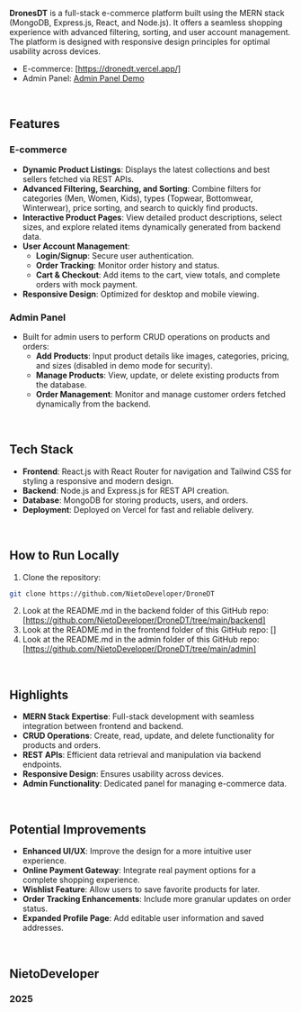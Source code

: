 **DronesDT** is a full-stack e-commerce platform built using the MERN stack (MongoDB, Express.js, React, and Node.js). It offers a seamless shopping experience with advanced filtering, sorting, and user account management. The platform is designed with responsive design principles for optimal usability across devices.

* E-commerce: [https://dronedt.vercel.app/]
* Admin Panel: [Admin Panel Demo](https://)
<br />

## Features
### E-commerce
* **Dynamic Product Listings**: Displays the latest collections and best sellers fetched via REST APIs.
* **Advanced Filtering, Searching, and Sorting**: Combine filters for categories (Men, Women, Kids), types (Topwear, Bottomwear, Winterwear), price sorting, and search to quickly find products.
* **Interactive Product Pages**: View detailed product descriptions, select sizes, and explore related items dynamically generated from backend data.
* **User Account Management**:
  * **Login/Signup**: Secure user authentication.
  * **Order Tracking**: Monitor order history and status.
  * **Cart & Checkout**: Add items to the cart, view totals, and complete orders with mock payment.
* **Responsive Design**: Optimized for desktop and mobile viewing.
### Admin Panel
* Built for admin users to perform CRUD operations on products and orders:
  * **Add Products**: Input product details like images, categories, pricing, and sizes (disabled in demo mode for security).
  * **Manage Products**: View, update, or delete existing products from the database.
  * **Order Management**: Monitor and manage customer orders fetched dynamically from the backend.
<br />

## Tech Stack
* **Frontend**: React.js with React Router for navigation and Tailwind CSS for styling a responsive and modern design.
* **Backend**: Node.js and Express.js for REST API creation.
* **Database**: MongoDB for storing products, users, and orders.
* **Deployment**: Deployed on Vercel for fast and reliable delivery.
<br />

## How to Run Locally
1. Clone the repository:
```bash
git clone https://github.com/NietoDeveloper/DroneDT
```
2. Look at the README.md in the backend folder of this GitHub repo: [https://github.com/NietoDeveloper/DroneDT/tree/main/backend]
3. Look at the README.md in the frontend folder of this GitHub repo: []
4. Look at the README.md in the admin folder of this GitHub repo: [https://github.com/NietoDeveloper/DroneDT/tree/main/admin]
<br />

## Highlights
* **MERN Stack Expertise**: Full-stack development with seamless integration between frontend and backend.
* **CRUD Operations**: Create, read, update, and delete functionality for products and orders.
* **REST APIs**: Efficient data retrieval and manipulation via backend endpoints.
* **Responsive Design**: Ensures usability across devices.
* **Admin Functionality**: Dedicated panel for managing e-commerce data.
<br />

## Potential Improvements
* **Enhanced UI/UX**: Improve the design for a more intuitive user experience.
* **Online Payment Gateway**: Integrate real payment options for a complete shopping experience.
* **Wishlist Feature**: Allow users to save favorite products for later.
* **Order Tracking Enhancements**: Include more granular updates on order status.
* **Expanded Profile Page**: Add editable user information and saved addresses.
<br />

## NietoDeveloper

### 2025

